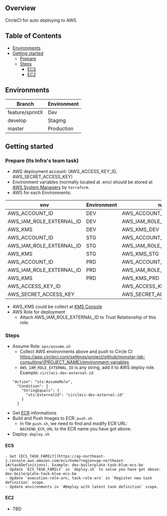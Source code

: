 ## Overview
CircleCI for auto deploying to AWS

## Table of Contents
- [Environments](#environments)
- [Getting started](#getting-started)
    - [Prepare](#prepare)
    - [Steps](#steps)
        - [ECS](#ecs)
        - [EC2](#ec2)

## Environments

| Branch          | Environment |
| --------------- | ----------- |
| feature/sprintX | Dev         |
| develop         | Staging     |
| master          | Production  |

## Getting started
### Prepare (Its Infra's team task)
- AWS deployment account: (AWS_ACCESS_KEY_ID, AWS_SECRET_ACCESS_KEY)
- Environment variables (normally located at .env) should be stored at [AWS System Managers](https://ap-northeast-1.console.aws.amazon.com/systems-manager/parameters/?region=ap-northeast-1&tab=Table) by `terraform`.
- AWS for each Environments:

| env                      | Environment | name                         |
| ------------------------ | ----------- | ---------------------------- |
| AWS_ACCOUNT_ID           | DEV         | AWS_ACCOUNT_ID_DEV           |
| AWS_IAM_ROLE_EXTERNAL_ID | DEV         | AWS_IAM_ROLE_EXTERNAL_ID_DEV |
| AWS_KMS                  | DEV         | AWS_KMS_DEV                  |
| AWS_ACCOUNT_ID           | STG         | AWS_ACCOUNT_ID_STG           |
| AWS_IAM_ROLE_EXTERNAL_ID | STG         | AWS_IAM_ROLE_EXTERNAL_ID_STG |
| AWS_KMS                  | STG         | AWS_KMS_STG                  |
| AWS_ACCOUNT_ID           | PRD         | AWS_ACCOUNT_ID_PRD           |
| AWS_IAM_ROLE_EXTERNAL_ID | PRD         | AWS_IAM_ROLE_EXTERNAL_ID_PRD |
| AWS_KMS                  | PRD         | AWS_KMS_PRD                  |
| AWS_ACCESS_KEY_ID        |             | AWS_ACCESS_KEY_ID            |
| AWS_SECRET_ACCESS_KEY    |             | AWS_SECRET_ACCESS_KEY        |

- AWS_KMS could be collect at [KMS Console](https://ap-northeast-1.console.aws.amazon.com/kms/home?region=ap-northeast-1#/kms/keys)
- AWS Role for deployment
    - Attach AWS_IAM_ROLE_EXTERNAL_ID to Trust Relationship of this role.

### Steps
- Assume Role: `ops/assume.sh`
    - Collect AWS environments above and push to Circle CI
    https://app.circleci.com/settings/project/github/monstar-lab-consulting/{PROJECT_NAME}/environment-variables
    - `AWS_IAM_ROLE_EXTERNAL_ID` is any string, add it to AWS deploy role.
    Example: `circleci-dev-external-id`
    ```
    "Action": "sts:AssumeRole",
      "Condition": {
        "StringEquals": {
          "sts:ExternalId": "circleci-dev-external-id"
        }
      }
    ```
- Get [ECR](https://ap-northeast-1.console.aws.amazon.com/ecr/repositories?region=ap-northeast-1) informations
- Build and Push Images to ECR: `push.sh`
    - In file `push.sh`, we need to find and modify ECR URL: `BACKEND_ECR_URL` to the ECR name you have got above.
- Deploy: `deploy.sh`
#### ECS
    - Get [ECS_TASK_FAMILY](https://ap-northeast-1.console.aws.amazon.com/ecs/home?region=ap-northeast-1#/taskDefinitions). Example: dev-boilerplate-task-blue-ecs-be
    - Update `ECS_TASK_FAMILY` in `deploy.sh` to value you have got above: dev-boilerplate-task-blue-ecs-be
    - Update `execution-role-arn, task-role-arn` in `Register new task definition` scope.
    - Update environments in `#Deploy with latest task definition` scope.
#### EC2
- TBD
